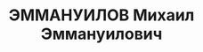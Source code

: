 ---
title: ЭММАНУИЛОВ Михаил Эммануилович
description: 'Род. в 1884. Проживал: г. Орек. Сгонщик цех № 5 крекингзавод

  Приговор: ВК ВС СССР, 04.02.1938 – ВМН.

  Реабилитирован апрель 1957'
---